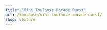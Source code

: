```yaml
---
title: "Mini Toulouse Rocade Ouest"
url: /toulouse/mini-toulouse-rocade-ouest/
shop: voiture
---
```

